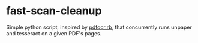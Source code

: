 # fast-scan-cleanup

Simple python script, inspired by [pdfocr.rb](https://github.com/gkovacs/pdfocr), that concurrently
runs unpaper and tesseract on a given PDF's pages.
